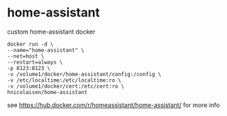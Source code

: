 # home-assistant
custom home-assistant docker

```
docker run -d \
--name="home-assistant" \
--net=host \
--restart=always \
-p 8123:8123 \
-v /volume1/docker/home-assistant/config:/config \
-v /etc/localtime:/etc/localtime:ro \
-v /volume1/docker/cert:/etc/cert:ro \
hnicolaisen/home-assistant
```

see https://hub.docker.com/r/homeassistant/home-assistant/ for more info
